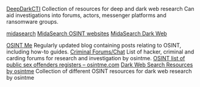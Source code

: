 
[DeepDarkCTI](https://github.com/fastfire/deepdarkCTI)
Collection of resources for deep and dark web research
Can aid investigations into forums, actors, messenger platforms and ransomware groups.

[midasearch](https://midasearch.org/)
[MidaSearch OSINT websites](https://midasearch.org/osint-websites)
[MidaSearch Dark Web](https://midasearch.org/osint-websites/dark-web)

[OSINT Me](https://www.osintme.com/)
Regularly updated blog containing posts relating to OSINT, including how-to guides.
[Criminal Forums/Chat](https://www.osintme.com/index.php/2022/07/14/list-of-60-hacker-cracker-carder-cyber-criminal-forums-for-investigators/)
List of hacker, criminal and carding forums for research and investigation by osintme.
[OSINT list of public sex offenders registers – osintme.com](https://www.osintme.com/index.php/2021/08/31/osint-list-of-public-sex-offenders-registers/)
[Dark Web Search Resources by osintme](https://www.osintme.com/index.php/2022/02/12/darkweb-osint-investigations-resources-for-2022/)
Collection of different OSINT resources for dark web research by osintme
